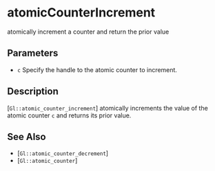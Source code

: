 # atomicCounterIncrement
atomically increment a counter and return the prior value

## Parameters
- `c`
  Specify the handle to the atomic counter to increment.

## Description
[`Gl::atomic_counter_increment`] atomically increments the value of
  the atomic counter `c` and returns its prior value.

## See Also
- [`Gl::atomic_counter_decrement`]
- [`Gl::atomic_counter`]
